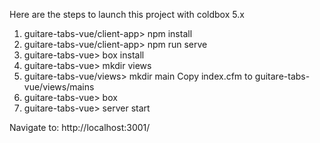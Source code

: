 Here are the steps to launch this project with coldbox 5.x
1) guitare-tabs-vue/client-app> npm install
2) guitare-tabs-vue/client-app> npm run serve
3) guitare-tabs-vue> box install
4) guitare-tabs-vue> mkdir views
5) guitare-tabs-vue/views>  mkdir main
Copy index.cfm to guitare-tabs-vue/views/mains
6) guitare-tabs-vue> box
7) guitare-tabs-vue> server start

Navigate to: http://localhost:3001/ 
